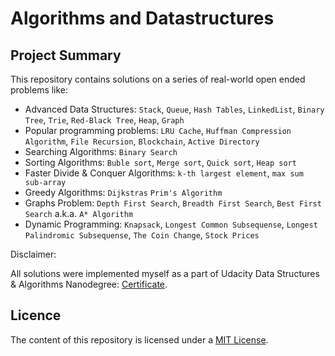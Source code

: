 # Algorithms and Datastructures

## Project Summary
This repository contains solutions on a series of real-world open ended problems like: 
* Advanced Data Structures: `Stack`, `Queue`, `Hash Tables`, `LinkedList`, `Binary Tree`, `Trie`, `Red-Black Tree`, `Heap`, `Graph`
* Popular programming problems: `LRU Cache`, `Huffman Compression Algorithm`, `File Recursion`, `Blockchain`, `Active Directory`
* Searching Algorithms: `Binary Search`
* Sorting Algorithms: `Buble sort`, `Merge sort`, `Quick sort`, `Heap sort`
* Faster Divide & Conquer Algorithms: `k-th largest element`, `max sum sub-array`
* Greedy Algorithms: `Dijkstras` `Prim's Algorithm`
* Graphs Problem: `Depth First Search`, `Breadth First Search`, `Best First Search` a.k.a. `A* Algorithm`
* Dynamic Programming: `Knapsack`, `Longest Common Subsequense`, `Longest Palindromic Subsequense`, `The Coin Change`, `Stock Prices`

Disclaimer:

All solutions were implemented myself as a part of Udacity Data Structures & Algorithms Nanodegree: [Certificate](https://confirm.udacity.com/RECED4P).
 
## Licence
The content of this repository is licensed under a [MIT License](https://github.com/jurayev/algorithms-datastructures-udacity/blob/master/LICENSE).
